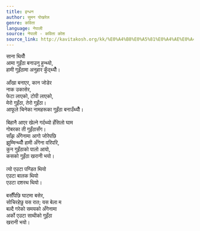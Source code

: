 ```yaml
---
title: इन्धन
author: सुमन पोखरेल
genre: कविता
language: नेपाली
source: नेपाली - कविता कोश
source_link: http://kavitakosh.org/kk/%E0%A4%B8%E0%A5%81%E0%A4%AE%E0%A4%A8_%E0%A4%AA%E0%A5%8B%E0%A4%96%E0%A4%B0%E0%A5%87%E0%A4%B2
---
```


साना थियौँ  
आमा गुइँठा बनाउनु हुन्थ्यो,  
हामी गुइँठामा अनुहार कुँद्थ्यौँ।  
   
आँखा बनाएर, कान जोडेर  
नाक उकासेर,  
फेटा लाएको, टोपी लाएको,  
मेरो गुइँठा, तेरो गुइँठा।  
आफूले चिनेका नामहरूका गुइँठा बनाउँथ्यौँ।  
   
बिहानै आएर खेल्ने गर्दथ्यो हँसिलो घाम  
गोबरका ती गुइँठासँग।  
साँझ अँगेनामा आगो जोरेपछि  
झुम्मिन्थ्यौँ हामी अँगेना वरिपरि,  
कुन गुइँठाको पालो आयो,  
कसको गुइँठा खरानी भयो।  
   
त्यो एउटा पण्डित थियो  
एउटा बालक थियो  
एउटा दशरथ थियो।  
   
बर्सौँपछि घाटमा बसेर,  
सोचिरहेछु यस रात; यस बेला म  
बल्दै गरेको समयको अँगेनामा  
अर्को एउटा साथीको गुइँठा  
खरानी भयो।
